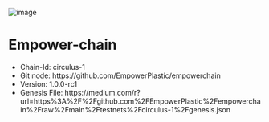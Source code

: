 ![image](https://github.com/Cumulo-pro/Empower-chain/assets/2853158/fec9fe54-ba49-47d1-91f0-087341404397)


# Empower-chain

<ul>
<li>Chain-Id: circulus-1</li>
<li>Git node: https://github.com/EmpowerPlastic/empowerchain</li>
<li>Version: 1.0.0-rc1</li>
<li>Genesis File: https://medium.com/r?url=https%3A%2F%2Fgithub.com%2FEmpowerPlastic%2Fempowerchain%2Fraw%2Fmain%2Ftestnets%2Fcirculus-1%2Fgenesis.json</li>
</ul>
